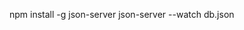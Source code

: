npm install -g json-server
json-server --watch db.json

<!-- <div 
    class="character-card" 
    style="background-image: url('imageurl'); background-size: 200px 300px; background-repeat: no-repeat;"
>
    <h2>Name</h2>
    <p>0 Votes</p>
    <button>+1 Vote!</button>
    <button class="delete-button">X</button>
</div> -->